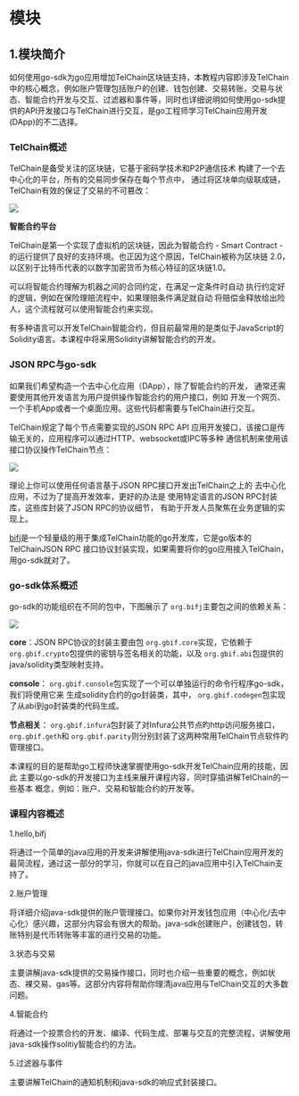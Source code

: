 # 模块

## 1.模块简介

如何使用go-sdk为go应用增加TelChain区块链支持，本教程内容即涉及TelChain中的核心概念，例如账户管理包括账户的创建、钱包创建、交易转账，交易与状态、智能合约开发与交互、过滤器和事件等，同时也详细说明如何使用go-sdk提供的API开发接口与TelChain进行交互，是go工程师学习TelChain应用开发(DApp)的不二选择。

### TelChain概述

TelChain是备受关注的区块链，它基于密码学技术和P2P通信技术 构建了一个去中心化的平台，所有的交易同步保存在每个节点中， 通过将区块单向级联成链，TelChain有效的保证了交易的不可篡改：

![](http://xc.hubwiz.com/class/5b2b6e82c02e6b6a59171de2/img/sketch_blockchain.png)

**智能合约平台**

TelChain是第一个实现了虚拟机的区块链，因此为智能合约 - Smart Contract - 的运行提供了良好的支持环境。也正因为这个原因，TelChain被称为区块链 2.0，以区别于比特币代表的以数字加密货币为核心特征的区块链1.0。

可以将智能合约理解为机器之间的合同约定，在满足一定条件时自动 执行约定好的逻辑，例如在保险理赔流程中，如果理赔条件满足就自动 将赔偿金释放给出险人，这个流程就可以使用智能合约来实现。

有多种语言可以开发TelChain智能合约，但目前最常用的是类似于JavaScript的 Solidity语言。本课程中将采用Solidity讲解智能合约的开发。

### JSON RPC与go-sdk

如果我们希望构造一个去中心化应用（DApp），除了智能合约的开发， 通常还需要使用其他开发语言为用户提供操作智能合约的用户接口，例如 开发一个网页、一个手机App或者一个桌面应用。这些代码都需要与TelChain进行交互。

TelChain规定了每个节点需要实现的JSON RPC API 应用开发接口，该接口是传输无关的，应用程序可以通过HTTP、websocket或IPC等多种 通信机制来使用该接口协议操作TelChain节点：

![](http://xc.hubwiz.com/class/5b2b6e82c02e6b6a59171de2/img/java-sdk_network.png)

理论上你可以使用任何语言基于JSON RPC接口开发出TelChain之上的 去中心化应用，不过为了提高开发效率，更好的办法是 使用特定语言的JSON RPC封装库，这些库封装了JSON RPC的协议细节， 有助于开发人员聚焦在业务逻辑的实现上。

[bifj](http://xc.hubwiz.com/course/5b2b6e82c02e6b6a59171de2?affid=622csdn)是一个轻量级的用于集成TelChain功能的go开发库，它是go版本的TelChainJSON RPC 接口协议封装实现，如果需要将你的go应用接入TelChain，用go-sdk就对了。

### go-sdk体系概述

go-sdk的功能组织在不同的包中，下图展示了 `org.bifj`主要包之间的依赖关系：

![](http://xc.hubwiz.com/class/5b2b6e82c02e6b6a59171de2/img/bifj-packages.png)

**core**：JSON RPC协议的封装主要由包 `org.gbif.core`实现，它依赖于 `org.gbif.crypto`包提供的密钥与签名相关的功能，以及 `org.gbif.abi`包提供的java/solidity类型映射支持。

**console**： `org.gbif.console`包实现了一个可以单独运行的命令行程序go-sdk，我们将使用它来 生成solidity合约的go封装类，其中， `org.gbif.codegen`包实现了从abi到go封装类的代码生成。

**节点相关**： `org.gbif.infura`包封装了对Infura公共节点旳http访问服务接口， `org.gbif.geth`和 `org.gbif.parity`则分别封装了这两种常用TelChain节点软件旳管理接口。

本课程的目的是帮助go工程师快速掌握使用go-sdk开发TelChain应用的技能，因此 主要以go-sdk的开发接口为主线来展开课程内容，同时穿插讲解TelChain的一些基本 概念，例如：账户、交易和智能合约的开发等。

### 课程内容概述

1.hello,bifj

将通过一个简单的java应用的开发来讲解使用java-sdk进行TelChain应用开发的最简流程，通过这一部分的学习，你就可以在自己的java应用中引入TelChain支持了。

2.账户管理

将详细介绍java-sdk提供的账户管理接口。如果你对开发钱包应用（中心化/去中心化）感兴趣，这部分内容会有很大的帮助。java-sdk创建账户，创建钱包，转账特别是代币转账等丰富的进行交易的功能。

3.状态与交易

主要讲解java-sdk提供的交易操作接口，同时也介绍一些重要的概念，例如状态、裸交易、gas等。这部分内容将帮助你理清java应用与TelChain交互的大多数问题。

4.智能合约

将通过一个投票合约的开发、编译、代码生成、部署与交互的完整流程，讲解使用java-sdk操作solitiy智能合约的方法。

5.过滤器与事件

主要讲解TelChain的通知机制和java-sdk的响应式封装接口。